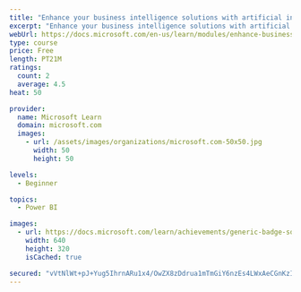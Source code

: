 ```yaml
---
title: "Enhance your business intelligence solutions with artificial intelligence"
excerpt: "Enhance your business intelligence solutions with artificial intelligence"
webUrl: https://docs.microsoft.com/en-us/learn/modules/enhance-business-intelligence-solutions-with-artificial-intelligence/
type: course
price: Free
length: PT21M
ratings:
  count: 2
  average: 4.5
heat: 50

provider:
  name: Microsoft Learn
  domain: microsoft.com
  images:
    - url: /assets/images/organizations/microsoft.com-50x50.jpg
      width: 50
      height: 50

levels:
  - Beginner

topics:
  - Power BI

images:
  - url: https://docs.microsoft.com/learn/achievements/generic-badge-social.png
    width: 640
    height: 320
    isCached: true

secured: "vVtNlWt+pJ+Yug5IhrnARu1x4/OwZX8zDdrua1mTmGiY6nzEs4LWxAeCGnKzIrbibSW8KEpiiwSxMGSSDeLrBQFPQex6SrRDm7i+NFKk2bgyyUppT2smIp86uY2/AFMV2z6yA9jL2kMd+s4EjqgaejeLJmhm4DyWbrngAwO/Q5zlplQbGeZJkCBKB5HPbEhCNzUHOAjtjFl54K6ssh0WcSmkx6z/6g5bujORys2Wr/feVn1xPfO5a7JIIRCn8i/E7mHMvvHsA1/ihLaZ3JHIWoLRd9JhG43tYjeEY9TW/3crrub96WI1/eTCEBtvzmd3xllHAaHOgfKQ02GYtntYlyucP8Z5+CYLLlYTdNU4rZWZ63O6fhiP6wDHhTL8fV0zUPYBf5yOf4emI/01ny6pEbfR1ClCejprGq2HhO7J+dQ=;LFXHogf7STxg8/CxjM7cag=="
---
```


